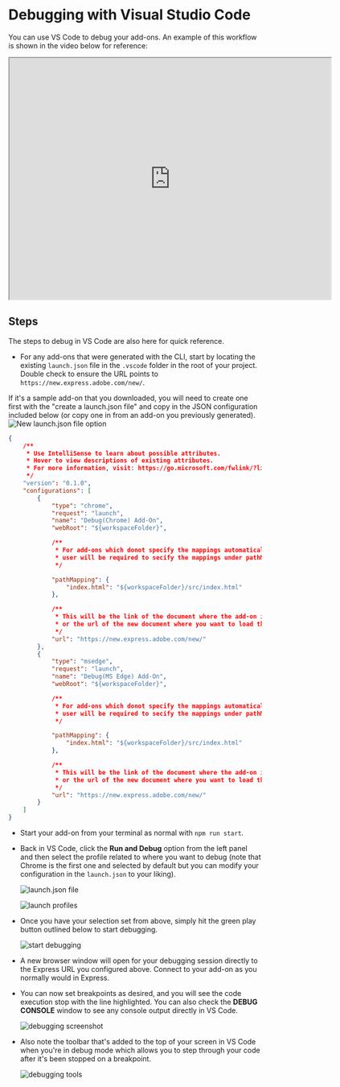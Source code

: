 # Debugging with Visual Studio Code 
You can use VS Code to debug your add-ons. An example of this workflow is shown in the video below for reference:

<iframe aria-label="Debugging VS Code Demo" src="https://drive.google.com/file/d/1at1jXCTIi9TZWxwFn11su0PeEQZhUGFC/preview" width="640" height="480"></iframe>


## Steps
The steps to debug in VS Code are also here for quick reference.

- For any add-ons that were generated with the CLI, start by locating the existing `launch.json` file in the `.vscode` folder in the root of your project. Double check to ensure the URL points to `https://new.express.adobe.com/new/`. 

<InlineAlert slots="text,image" variant="info"/>

If it's a sample add-on that you downloaded, you will need to create one first with the "create a launch.json file" and copy in the JSON configuration included below (or copy one in from an add-on you previously generated). 
![New launch.json file option](img/new-launch-json.png)


```json
{
    /**
     * Use IntelliSense to learn about possible attributes.
     * Hover to view descriptions of existing attributes.
     * For more information, visit: https://go.microsoft.com/fwlink/?linkid=830387
     */
    "version": "0.1.0",
    "configurations": [
        {
            "type": "chrome",
            "request": "launch",
            "name": "Debug(Chrome) Add-On",
            "webRoot": "${workspaceFolder}",

            /**
             * For add-ons which donot specify the mappings automatically,
             * user will be required to secify the mappings under pathMapping property.
             */

            "pathMapping": {
                "index.html": "${workspaceFolder}/src/index.html"
            },

            /**
             * This will be the link of the document where the add-on is hosted
             * or the url of the new document where you want to load the add-on
             */
            "url": "https://new.express.adobe.com/new/"
        },
        {
            "type": "msedge",
            "request": "launch",
            "name": "Debug(MS Edge) Add-On",
            "webRoot": "${workspaceFolder}",

            /**
             * For add-ons which donot specify the mappings automatically,
             * user will be required to secify the mappings under pathMapping property.
             */

            "pathMapping": {
                "index.html": "${workspaceFolder}/src/index.html"
            },

            /**
             * This will be the link of the document where the add-on is hosted
             * or the url of the new document where you want to load the add-on
             */
            "url": "https://new.express.adobe.com/new/"
        }
    ]
}
```
- Start your add-on from your terminal as normal with `npm run start`.

- Back in VS Code, click the **Run and Debug** option from the left panel and then select the profile related to where you want to debug (note that Chrome is the first one and selected by default but you can modify your configuration in the `launch.json` to your liking).

    ![launch.json file](img/vscode-debug-option.png)

    ![launch profiles](img/launch-profiles.png)

- Once you have your selection set from above, simply hit the green play button outlined below to start debugging.

    ![start debugging](img/start-debug.png)

- A new browser window will open for your debugging session directly to the Express URL you configured above. Connect to your add-on as you normally would in Express.

- You can now set breakpoints as desired, and you will see the code execution stop with the line highlighted. You can also check the **DEBUG CONSOLE** window to see any console output directly in VS Code.

  ![debugging screenshot](img/debugging.png)

- Also note the toolbar that's added to the top of your screen in VS Code when you're in debug mode which allows you to step through your code after it's been stopped on a breakpoint. 

    ![debugging tools](img/debugger-tool.png)
